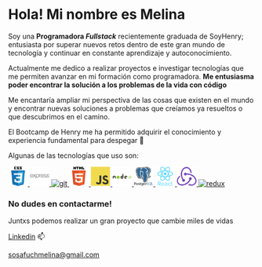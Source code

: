 # Hola! Mi nombre es Melina

Soy una **Programadora _Fullstack_** recientemente graduada de SoyHenry; entusiasta por superar nuevos retos dentro de este gran mundo de tecnología y continuar en constante aprendizaje y autoconocimiento.

Actualmente me dedico a realizar proyectos e investigar tecnologías que me permiten avanzar en mi formación como programadora. **Me entusiasma poder encontrar la solución a los problemas de la vida con código**

Me encantaría ampliar mi perspectiva de las cosas que existen en el mundo y encontrar nuevas 
soluciones a problemas que creíamos ya resueltos o que descubrimos en el camino.

El Bootcamp de Henry me ha permitido adquirir el conocimiento y experiencia fundamental
para despegar 🚀 

Algunas de las tecnologías que uso son:
<p align="left"> <a href="https://www.w3schools.com/css/" target="_blank" rel="noreferrer"> <img src="https://raw.githubusercontent.com/devicons/devicon/master/icons/css3/css3-original-wordmark.svg" alt="css3" width="40" height="40"/> </a> <a href="https://expressjs.com" target="_blank" rel="noreferrer"> <img src="https://raw.githubusercontent.com/devicons/devicon/master/icons/express/express-original-wordmark.svg" alt="express" width="40" height="40"/> </a> <a href="https://git-scm.com/" target="_blank" rel="noreferrer"> <img src="https://www.vectorlogo.zone/logos/git-scm/git-scm-icon.svg" alt="git" width="40" height="40"/> </a> <a href="https://www.w3.org/html/" target="_blank" rel="noreferrer"> <img src="https://raw.githubusercontent.com/devicons/devicon/master/icons/html5/html5-original-wordmark.svg" alt="html5" width="40" height="40"/> </a> <a href="https://developer.mozilla.org/en-US/docs/Web/JavaScript" target="_blank" rel="noreferrer"> <img src="https://raw.githubusercontent.com/devicons/devicon/master/icons/javascript/javascript-original.svg" alt="javascript" width="40" height="40"/> </a> <a href="https://nodejs.org" target="_blank" rel="noreferrer"> <img src="https://raw.githubusercontent.com/devicons/devicon/master/icons/nodejs/nodejs-original-wordmark.svg" alt="nodejs" width="40" height="40"/> </a> <a href="https://www.postgresql.org" target="_blank" rel="noreferrer"> <img src="https://raw.githubusercontent.com/devicons/devicon/master/icons/postgresql/postgresql-original-wordmark.svg" alt="postgresql" width="40" height="40"/> </a> <a href="https://reactjs.org/" target="_blank" rel="noreferrer"> <img src="https://raw.githubusercontent.com/devicons/devicon/master/icons/react/react-original-wordmark.svg" alt="react" width="40" height="40"/> </a> <a href="https://redux.js.org" target="_blank" rel="noreferrer"> <img src="https://raw.githubusercontent.com/devicons/devicon/master/icons/redux/redux-original.svg" alt="redux" width="40" height="40"/> </a> <a href="https://es.reactjs.org/" target="_blank" rel="noreferrer"> <img src="https://user-images.githubusercontent.com/110200048/221999380-22a6b7f9-0d0f-48e2-a513-5d4c43fa5e0a.svg" alt="redux" width="40" height="40"/> </a> </p>

### No dudes en contactarme! 
Juntxs podemos realizar un gran proyecto que cambie miles de vidas

[Linkedin]([https://www.linkedin.com/in/melina-sosa-fuch-1a7376207/])
📫

sosafuchmelina@gmail.com
